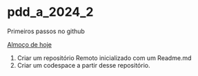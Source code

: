 # pdd_a_2024_2

Primeiros passos no github

[Almoço de hoje](./almoço.txt)

1. Criar um repositório Remoto inicializado com um Readme.md
2. Criar um codespace a partir desse repositório.